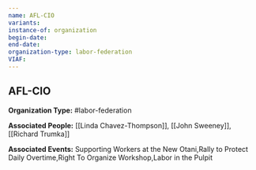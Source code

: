 ```yaml
---
name: AFL-CIO
variants: 
instance-of: organization
begin-date: 
end-date: 
organization-type: labor-federation
VIAF: 
---
```

## AFL-CIO

**Organization Type:** #labor-federation

**Associated People:** [[Linda Chavez-Thompson]], [[John Sweeney]], [[Richard Trumka]]

**Associated Events:** Supporting Workers at the New Otani,Rally to Protect Daily Overtime,Right To Organize Workshop,Labor in the Pulpit